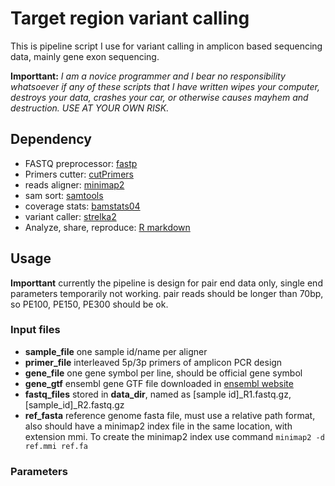 # Target region variant calling
This is pipeline script I use for variant calling in amplicon based sequencing data, mainly gene exon sequencing.

**Importtant:** *I am a novice programmer and I bear no responsibility whatsoever if any of these scripts that I have written wipes your computer, destroys your data, crashes your car, or otherwise causes mayhem and destruction.  USE AT YOUR OWN RISK.*

## Dependency
* FASTQ preprocessor: [fastp](https://github.com/OpenGene/fastp)
* Primers cutter: [cutPrimers](https://github.com/ray1919/cutPrimers)
* reads aligner: [minimap2](https://github.com/lh3/minimap2)
* sam sort: [samtools](http://www.htslib.org/)
* coverage stats: [bamstats04](https://lindenb.github.io/jvarkit/BamStats04.html)
* variant caller: [strelka2](https://github.com/Illumina/strelka)
* Analyze, share, reproduce: [R markdown](https://rmarkdown.rstudio.com/)

## Usage
**Importtant** currently the pipeline is design for pair end data only, single end parameters temporarily not working. pair reads should be longer than 70bp, so PE100, PE150, PE300 should be ok.
### Input files
* **sample_file** one sample id/name per aligner
* **primer_file** interleaved 5p/3p primers of amplicon PCR design
* **gene_file** one gene symbol per line, should be official gene symbol
* **gene_gtf** ensembl gene GTF file downloaded in [ensembl website](http://asia.ensembl.org/info/data/ftp/index.html)
* **fastq_files** stored in **data_dir**, named as [sample id]_R1.fastq.gz, [sample_id]_R2.fastq.gz
* **ref_fasta** reference genome fasta file, must use a relative path format, also should have a minimap2 index file in the same location, with extension mmi. To create the minimap2 index use command ```minimap2 -d ref.mmi ref.fa```

### Parameters
```

```
